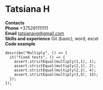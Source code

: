 # Tatsiana H  
**Contacts**  
**Phone** +375291111111  
**Email** tatsianavg@gmail.com  
**Skills and experience**
Git (basic), word, excel  
**Code example**  
```const assert = require("chai").assert;
describe("Multiply", () => {
  it("fixed tests", () => {
    assert.strictEqual(multiply(1,1), 1);
    assert.strictEqual(multiply(2,1), 2);
    assert.strictEqual(multiply(2,2), 4);
    assert.strictEqual(multiply(3,5), 15);   
  });
});
```
